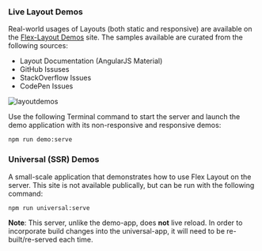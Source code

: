 ### Live Layout Demos

Real-world usages of Layouts (both static and responsive) are available on the 
[Flex-Layout Demos](https://tburleson-layouts-demos.firebaseapp.com/#/responsive) site. The samples available are 
curated from the following sources:

* Layout Documentation (AngularJS Material)
* GitHub Issuses
* StackOverflow Issues
* CodePen Issues

![layoutdemos](https://cloud.githubusercontent.com/assets/210413/19868966/511c8eea-9f78-11e6-9692-7a23f399b502.jpg)


Use the following Terminal command to start the server and launch the demo application with its non-responsive and 
responsive demos:

```
npm run demo:serve 
```


### Universal (SSR) Demos

A small-scale application that demonstrates how to use Flex Layout on the server. This site is not
available publically, but can be run with the following command:

`npm run universal:serve`

**Note**: This server, unlike the demo-app, does **not** live reload. In order to incorporate build
changes into the universal-app, it will need to be re-built/re-served each time.